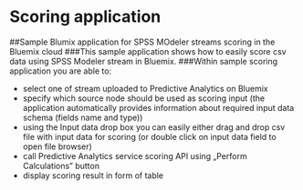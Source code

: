 # Scoring application 
##Sample Blumix application for SPSS MOdeler streams scoring in the Bluemix cloud
###This sample application shows how to easily score csv data using SPSS Modeler stream in Bluemix.
###Within sample scoring application you are able to:
* select one of stream uploaded to Predictive Analytics on Bluemix
* specify which source node should be used as scoring input (the application automatically provides information about required input data schema (fields name and type))
* using the Input data drop box you can easily either drag and drop csv file with input data for scoring (or double click on input data field to open file browser)
* call Predictive Analytics service scoring API using „Perform Calculations” button
* display scoring result in form of table
            
